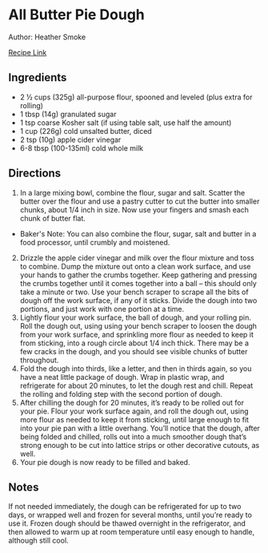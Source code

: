 # All Butter Pie Dough

Author: Heather Smoke

[Recipe Link](https://curlygirlkitchen.com/wprm_print/5635)

## Ingredients 

- 2 ½ cups (325g) all-purpose flour, spooned and leveled (plus extra for rolling)
- 1 tbsp (14g) granulated sugar
- 1 tsp coarse Kosher salt (if using table salt, use half the amount)
- 1 cup (226g) cold unsalted butter, diced
- 2 tsp (10g) apple cider vinegar
- 6-8 tbsp (100-135ml) cold whole milk

## Directions

1. In a large mixing bowl, combine the flour, sugar and salt.  Scatter the butter over the flour and use a pastry cutter to cut the butter into smaller chunks, about 1/4 inch in size.  Now use your fingers and smash each chunk of butter flat.
- Baker's Note: You can also combine the flour, sugar, salt and butter in a food processor, until crumbly and moistened.
2. Drizzle the apple cider vinegar and milk over the flour mixture and toss to combine.  Dump the mixture out onto a clean work surface, and use your hands to gather the crumbs together.  Keep gathering and pressing the crumbs together until it comes together into a ball – this should only take a minute or two.  Use your bench scraper to scrape all the bits of dough off the work surface, if any of it sticks.  Divide the dough into two portions, and just work with one portion at a time.
3. Lightly flour your work surface, the ball of dough, and your rolling pin.  Roll the dough out, using using your bench scraper to loosen the dough from your work surface, and sprinkling more flour as needed to keep it from sticking, into a rough circle about 1/4 inch thick.  There may be a few cracks in the dough, and you should see visible chunks of butter throughout.
4. Fold the dough into thirds, like a letter, and then in thirds again, so you have a neat little package of dough.  Wrap in plastic wrap, and refrigerate for about 20 minutes, to let the dough rest and chill.  Repeat the rolling and folding step with the second portion of dough.
5. After chilling the dough for 20 minutes, it’s ready to be rolled out for your pie.  Flour your work surface again, and roll the dough out, using more flour as needed to keep it from sticking, until large enough to fit into your pie pan with a little overhang.  You’ll notice that the dough, after being folded and chilled, rolls out into a much smoother dough that’s strong enough to be cut into lattice strips or other decorative cutouts, as well.
6. Your pie dough is now ready to be filled and baked.

## Notes

If not needed immediately, the dough can be refrigerated for up to two days, or wrapped well and frozen for several months, until you’re ready to use it.  Frozen dough should be thawed overnight in the refrigerator, and then allowed to warm up at room temperature until easy enough to handle, although still cool.